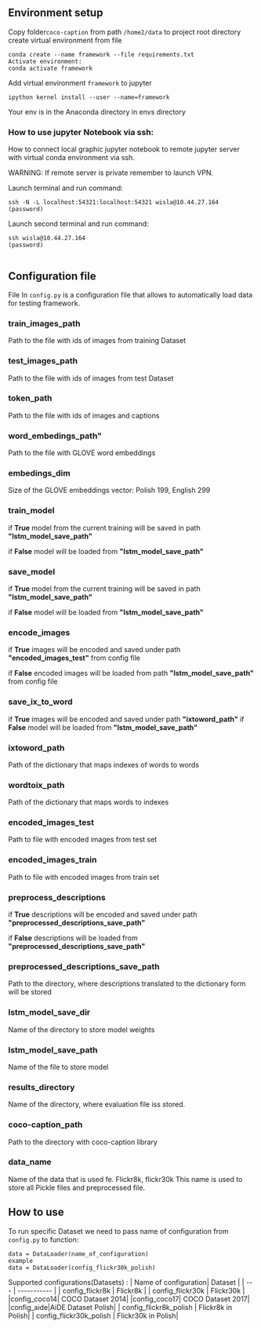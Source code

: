 ## Environment setup

Copy folder`coco-caption` from path `/home2/data` to project root directory
create virtual environment from file
```
conda create --name framework --file requirements.txt
Activate environment:
conda activate framework
```
Add virtual environment `framework` to jupyter
```
ipython kernel install --user --name=framework
```
Your env is in the Anaconda directory in envs directory
### How to use jupyter Notebook via ssh:
How to connect local graphic jupyter notebook to remote jupyter server with virtual conda environment via ssh.

WARNING:
If remote server is private remember to launch VPN.

Launch terminal and run command:
```
ssh -N -L localhost:54321:localhost:54321 wisla@10.44.27.164
(password)
```
Launch second terminal and run command:

```
ssh wisla@10.44.27.164
(password)
```
```

```
## Configuration file
File In `config.py`  is a configuration file that allows to automatically load data for testing framework.


### train_images_path

Path to the file with ids of images from training Dataset

### test_images_path

Path to the file with ids of images from test Dataset

### token_path

Path to the file with ids of images and captions

### word_embedings_path"

Path to the file with GLOVE word embeddings

### embedings_dim

Size of the GLOVE embeddings vector: Polish 199, English 299

### train_model

if __True__ model from the current training will be saved in path __"lstm_model_save_path"__ 

if __False__ model will be loaded from __"lstm_model_save_path"__ 

### save_model

if __True__ model from the current training will be saved in path __"lstm_model_save_path"__ 

if __False__ model will be loaded from __"lstm_model_save_path"__ 

### encode_images

if __True__ images will be encoded and saved under path __"encoded_images_test"__ from config file

if __False__ encoded images will be loaded from path __"lstm_model_save_path"__ from config file

### save_ix_to_word

if __True__ images will be encoded and saved under path __"ixtoword_path"__
if __False__ model will be loaded from __"lstm_model_save_path"__ 

### ixtoword_path

Path of the dictionary that maps indexes of words to words

### wordtoix_path

Path of the dictionary that maps words to indexes 

### encoded_images_test

Path to file with encoded images from test set

### encoded_images_train

Path to file with encoded images from train set

### preprocess_descriptions

if __True__ descriptions will be encoded and saved under path __"preprocessed_descriptions_save_path"__

if __False__ descriptions will be loaded from __"preprocessed_descriptions_save_path"__ 

### preprocessed_descriptions_save_path

Path to the directory, where descriptions translated to the dictionary form will be stored

### lstm_model_save_dir

Name of the directory to store model weights

### lstm_model_save_path

Name of the file to store model

### results_directory

Name of the directory, where evaluation file iss stored.

### coco-caption_path

Path to the directory with coco-caption library

### data_name

Name of the data that is used fe. Flickr8k, flickr30k This name is used to store all Pickle files and preprocessed file.

## How to use
To run specific Dataset we need to pass name of configuration from `config.py` to function:
```
data = DataLoader(name_of_configuration)
example
data = DataLoader(config_flickr30k_polish)
```
Supported configurations(Datasets) :
| Name of configuration| Dataset |
| --- | ----------- |
| config_flickr8k | Flickr8k |
| config_flickr30k | Flickr30k |
|config_coco14| COCO Dataset 2014|
|config_coco17| COCO Dataset 2017|
|config_aide|AiDE Dataset Polish|
| config_flickr8k_polish | Flickr8k in Polish|
| config_flickr30k_polish | Flickr30k in Polish|


